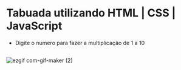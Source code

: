 # Tabuada utilizando HTML | CSS | JavaScript

- Digite o numero para fazer a multiplicação de 1 a 10

##
![ezgif com-gif-maker (2)](https://user-images.githubusercontent.com/101672475/169912129-43f20e69-bf3e-466c-934b-c4c318d3f11f.gif)
